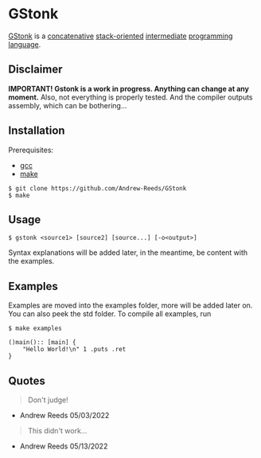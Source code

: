 # GStonk
[GStonk](https://github.com/Andrew-Reeds/GStonk) is a [concatenative](https://en.wikipedia.org/wiki/Concatenative_programming_language) [stack-oriented](https://en.wikipedia.org/wiki/Stack-oriented_programming) [intermediate](https://en.wikipedia.org/wiki/Intermediate_representation#Intermediate_language) [programming language](https://en.wikipedia.org/wiki/Programming_language).
## Disclaimer
**IMPORTANT! Gstonk is a work in progress. Anything can change at any moment.**
Also, not everything is properly tested.
And the compiler outputs assembly, which can be bothering...
## Installation
Prerequisites:
- [gcc](https://gcc.gnu.org/)
- [make](https://www.gnu.org/software/make/)
``` console
$ git clone https://github.com/Andrew-Reeds/GStonk
$ make
```
## Usage
``` console
$ gstonk <source1> [source2] [source...] [-o<output>]
```
Syntax explanations will be added later, in the meantime, be content with the examples.
## Examples
Examples are moved into the examples folder, more will be added later on. You can also peek the std folder. To compile all examples, run
``` console
$ make examples
```

``` gstonk
()main():: [main] {
    "Hello World!\n" 1 .puts .ret
}
```
## Quotes
>Don't judge!
- Andrew Reeds 05/03/2022
>This didn't work...
- Andrew Reeds 05/13/2022
